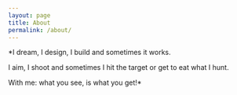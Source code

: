 ```yaml
---
layout: page
title: About
permalink: /about/
---
```

*I dream, I design, I build and sometimes it works. 

I aim, I shoot and sometimes I hit the target or get to eat what I hunt.

With me: what you see, is what you get!*
